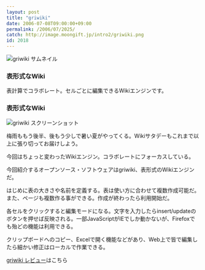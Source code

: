 ```yaml
---
layout: post
title: "griwiki"
date: 2006-07-08T09:00:00+09:00
permalink: /2006/07/2025/
catch: http://image.moongift.jp/intro2/griwiki.png
id: 2018
---
```

 ![griwiki サムネイル](http://image.moongift.jp/intro2/griwiki.t.png "griwiki サムネイル")
  

### 表形式なWiki
  
表計算でコラボレート。セルごとに編集できるWikiエンジンです。  
<!--more-->  

### 表形式なWiki
  

![griwiki スクリーンショット](http://image.moongift.jp/intro2/griwiki.png "griwiki スクリーンショット")

  

梅雨ももう後半、後もう少しで暑い夏がやってくる。Wikiサタデーもこれまで以上に張り切ってお届けしよう。

  

今回はちょっと変わったWikiエンジン。コラボレートにフォーカスしている。

  

今回紹介するオープンソース・ソフトウェアはgriwiki、表形式のWikiエンジンだ。

  

はじめに表の大きさや名前を定義する。表は使い方に合わせて複数作成可能だ。また、ページも複数作る事ができる。作成が終わったら利用開始だ。

  

各セルをクリックすると編集モードになる。文字を入力したらinsert/updateのボタンを押せば反映される。一部JavaScriptがIEでしか動かないが、Firefoxでも殆どの機能は利用できる。

  

クリップボードへのコピー、Excelで開く機能などがあり、Web上で皆で編集したら細かい修正はローカルで作業できる。

  

[griwiki レビュー](http://oss.moongift.jp/review/i-2026.html)はこちら

